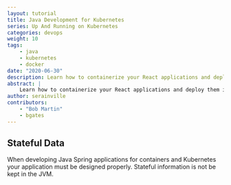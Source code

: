 ```yaml
---
layout: tutorial
title: Java Development for Kubernetes
series: Up And Running on Kubernetes
categories: devops
weight: 10
tags:
    - java
    - kubernetes
    - docker
date: "2020-06-30"
description: Learn how to containerize your React applications and deploy them into Kubernetes.
abstract: |
    Learn how to containerize your React applications and deploy them into Kubernetes.|
author: serainville
contributors:
    - "Bob Martin"
    - bgates
---
```


## Stateful Data
When developing Java Spring applications for containers and Kubernetes your application must be designed properly. Stateful information is not be kept in the JVM.
